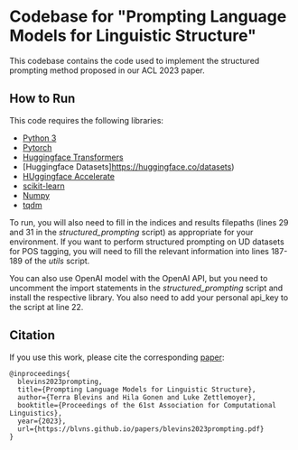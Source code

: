 # Codebase for "Prompting Language Models for Linguistic Structure"

This codebase contains the code used to implement the structured prompting method proposed in our ACL 2023 paper. 

## How to Run
This code requires the following libraries:
* [Python 3](https://www.python.org/)
* [Pytorch](https://pytorch.org/)
* [Huggingface Transformers](https://huggingface.co/docs/transformers/index)
* [Huggingface Datasets]https://huggingface.co/datasets)
* [HUggingface Accelerate](https://huggingface.co/docs/accelerate/index)
* [scikit-learn](https://scikit-learn.org/stable/)
* [Numpy](https://numpy.org/)
* [tqdm](https://tqdm.github.io/)

To run, you will also need to fill in the indices and results filepaths (lines 29 and 31 in the *structured_prompting* script) as appropriate for your environment. If you want to perform structured prompting on UD datasets for POS tagging, you will need to fill the relevant information into lines 187-189 of the *utils* script.

You can also use OpenAI model with the OpenAI API, but you need to uncomment the import statements in the *structured_prompting* script and install the respective library. You also need to add your personal api_key to the script at line 22.


## Citation
If you use this work, please cite the corresponding [paper](https://blvns.github.io/papers/blevins2023prompting.pdf):
```
@inproceedings{
  blevins2023prompting,
  title={Prompting Language Models for Linguistic Structure},
  author={Terra Blevins and Hila Gonen and Luke Zettlemoyer},
  booktitle={Proceedings of the 61st Association for Computational Linguistics},
  year={2023},
  url={https://blvns.github.io/papers/blevins2023prompting.pdf}
}
```
